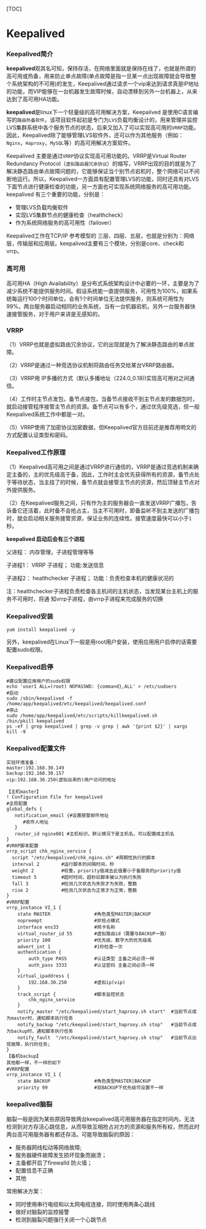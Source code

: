 [TOC]

# Keepalived

### Keepalived简介

**keepalived**观其名可知，保持存活，在网络里面就是保持在线了，也就是所谓的高可用或热备，用来防止单点故障(单点故障是指一旦某一点出现故障就会导致整个系统架构的不可用)的发生，Keepalived通过请求一个vip来达到请求真是IP地址的功能，而VIP能够在一台机器发生故障时候，自动漂移到另外一台机器上，从来达到了高可用HA功能。

**keepalived**是linux下一个轻量级的高可用解决方案，Keepalived 是使用C语言编写的`路由热备软件`，该项目软件起初是专门为`LVS`负载均衡设计的，用来管理并监控LVS集群系统中各个服务节点的状态，后来又加入了可以实现高可用的`VRRP`功能。 因此，Keepalived除了能够管理LVS软件外，还可以作为其他服务（例如：`Nginx`，`Haproxy`，`MySQL`等）的高可用解决方案软件。

Keepalived 主要是通过`VRRP`协议实现高可用功能的。VRRP是Virtual Router Redundancy Protocol（`虚拟路由器冗余协议`）的缩写，VRRP出现的目的就是为了解决静态路由单点故障问题的，它能够保证当个别节点宕机时，整个网络可以不间断地运行。所以，Keepalived一方面具有配置管理LVS的功能，同时还具有对LVS下面节点进行健康检查的功能，另一方面也可实现系统网络服务的高可用功能。keepalived 有三个重要的功能，分别是：

- 管理LVS负载均衡软件
- 实现LVS集群节点的健康检查（healthcheck）
- 作为系统网络服务的高可用性（failover）

Keepalived工作在TCP/IP 参考模型的 三层、四层、五层，也就是分别为：网络层，传输层和应用层。keepalived主要有三个模块，分别是core、check和vrrp。

### 高可用

高可用HA（High Availability）是分布式系统架构设计中必要的一环，主要是为了减少系统不能提供服务时间。假设系统能一直提供服务，可用性为100%，如果系统每运行100个时间单位，会有1个时间单位无法提供服务，则系统可用性为99%。两台服务器启动相同的业务系统，当有一台机器宕机，另外一台服务器快速接管服务，对于用户来讲是无感知的。

### VRRP

（1）VRRP也就是虚拟路由冗余协议，它的出现就是为了解决静态路由的单点故障。

（2）VRRP是通过一种竞选协议机制将路由任务交给某台VRRP路由器。

（3）VRRP用 IP多播的方式（默认多播地址（224.0_0.18))实现高可用对之间通信。

（4）工作时主节点发包，备节点接包，当备节点接收不到主节点发的数据包时，就启动接管程序接管主节点的资源。备节点可以有多个，通过优先级竞选，但一般Keepalived系统工作中都是一对。

（5）VRRP使用了加密协议加密数据，但Keepalived官方目前还是推荐用明文的方式配置认证类型和密码。

### Keepalived工作原理

（1）Keepalived高可用之间是通过VRRP进行通信的，VRRP是通过竞选机制来确定主备的，主的优先级高于备，因此，工作时主会优先获得所有的资源，备节点处于等待状态，当主挂了的时候，备节点就会接管主节点的资源，然后顶替主节点对外提供服务。

（2）在Keepalived服务之间，只有作为主的服务器会一直发送VRRP广播包，告诉备它还活着，此时备不会抢占主，当主不可用时，即备监听不到主发送的广播包时，就会启动相关服务接管资源，保证业务的连续性。接管速度最快可以小于`1`秒。

**keepalived 启动后会有三个进程**

父进程： 内存管理，子进程管理等等

子进程1： VRRP 子进程； 功能:发送信息

子进程2： healthchecker 子进程； 功能：负责检查本机的健康状况的

注：healthchecker子进程负责检查各主机间的主机状态，当发现某台主机上的服务不可用时，将通 知vrrp子进程，由vrrp子进程来完成服务的切换

### Keepalived安装

```shell
yum install keepalived -y
```

另外，keepalived在Linux下一般是用root用户安装，使用应用用户启停的话需要配置sudo权限。

### Keepalived启停

```shell
#建议配置应用用户的sudo权限
echo 'user1 ALL=(root) NOPASSWD: {command},ALL' > /etc/sudoers
#启动
sudo /sbin/keepalived -f /home/app/keepalived/etc/keepalived/keepalived.conf
#停止
sudo /home/app/keepalived/etc/scripts/killkeepalived.sh
/bin/pkill keepalived
ps -ef | grep keepalived | grep -v grep | awk '{print $2}' | xargs kill -9
```

### Keepalived配置文件

```
实验环境准备：
master:192.168.30.149
backup:192.168.30.157
vip:192.168.30.250(虚拟出来的)用户访问的地址
```

```shell
【主机master】
! Configuration File for keepalived
#全局配置
global_defs {
   notification_email {#设置报警邮件地址
      #收件人地址
   }
   router_id nginx001 #主机标识，默认情况下是主机名，可以配置成主机名
}
#VRRP脚本配置
vrrp_script chk_nginx_service {
  script "/etc/keepalived/chk_nginx.sh" #周期性执行的脚本
  interval 2		#运行脚本的间隔时间，秒
  weight 2			#权重，priority值减去此值要小于备服务的priority值
  timeout 5			#超时时间，超秒后脚本被认为执行失败
  fall 3			#检测几次状态为失败才为失败，整数
  rise 2			#检测几次状态为正常才为正常，整数
}
#VRRP配置
vrrp_instance VI_1 {
    state MASTER                #角色类型MASTER|BACKUP
	nopreempt            		#非抢占模式 
    interface ens33             #网卡名称
    virtual_router_id 55        #虚拟路由id（需要与BACKUP一致）
    priority 100                #优先级，数字大的优先级高
    advert_int 1                #1秒检查一次
    authentication { 
        auth_type PASS          #认证类型 主备之间必须一样
        auth_pass 3333          #认证密码 主备之间必须一样
    }
    virtual_ipaddress {
        192.168.30.250          #虚拟ip(vip)
    }
    track_script {				#脚本监控状态
        chk_nginx_service
    }
	notify_master "/etc/keepalived/start_haproxy.sh start"  #当前节点成为master时，通知脚本执行任务
    notify_backup "/etc/keepalived/start_haproxy.sh stop"   #当前节点成为backup时，通知脚本执行任务
    notify_fault  "/etc/keepalived/start_haproxy.sh stop"   #当前节点出现故障，执行的任务;
}
【备机backup】
其他都一样，不一样的如下
#VRRP配置
vrrp_instance VI_1 {
    state BACKUP                #角色类型MASTER|BACKUP
	priority 99                 #双BACKUP下优先级可设置不一样
```

### keepalived脑裂

脑裂一般是因为某些原因导致两台keepalived高可用服务器在指定时间内，无法检测到对方存活心跳信息，从而导致互相抢占对方的资源和服务所有权，然而此时两台高可用服务器有都还存活。可能导致脑裂的原因：

- 服务器网线松动等网络故障;
- 服务器硬件故障发生损坏现象而崩溃；
- 主备都开启了firewalld 防火墙；
- 配置信息不正确
- 其他

常用解决方案：

- 同时使用串行电缆和以太网电缆连接，同时使用两条心跳线
- 做好对脑裂的监控报警
- 检测到脑裂问题强行关闭一个心跳节点

